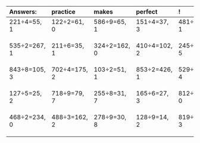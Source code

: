| Answers: | practice | makes | perfect | ! |
| :--- | :--- | :--- | :--- | :--- |
| 221÷4=55, 1 | 122÷2=61, 0 | 586÷9=65, 1 | 151÷4=37, 3 | 481÷6=80, 1 | 
|   |   |   |   |   | 
|   |   |   |   |   | 
|   |   |   |   |   | 
| 535÷2=267, 1 | 211÷6=35, 1 | 324÷2=162, 0 | 410÷4=102, 2 | 245÷6=40, 5 | 
|   |   |   |   |   | 
|   |   |   |   |   | 
|   |   |   |   |   | 
| 843÷8=105, 3 | 702÷4=175, 2 | 103÷2=51, 1 | 853÷2=426, 1 | 529÷7=75, 4 | 
|   |   |   |   |   | 
|   |   |   |   |   | 
|   |   |   |   |   | 
| 127÷5=25, 2 | 718÷9=79, 7 | 255÷8=31, 7 | 165÷6=27, 3 | 812÷7=116, 0 | 
|   |   |   |   |   | 
|   |   |   |   |   | 
|   |   |   |   |   | 
| 468÷2=234, 0 | 488÷3=162, 2 | 278÷9=30, 8 | 128÷9=14, 2 | 819÷4=204, 3 | 
|   |   |   |   |   | 
|   |   |   |   |   | 
|   |   |   |   |   | 
